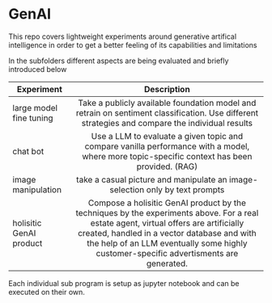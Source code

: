 # GenAI
This repo covers lightweight experiments around generative artifical intelligence in order to get a better feeling of its capabilities and limitations

In the subfolders different aspects are being evaluated and briefly introduced below

| Experiment   |     Description      |
|--------------|:--------------------:|
| large model fine tuning |  Take a publicly available foundation model and retrain on sentiment classification. Use different strategies and compare the individual results |
| chat bot | Use a LLM to evaluate a given topic and compare vanilla performance with a model, where more topic-specific context has been provided. (RAG)   |
| image manipulation | take a casual picture and manipulate an image-selection  only by text prompts |
| holisitic GenAI product | Compose a holisitic GenAI product by the techniques by the experiments above. For a real estate agent, virtual offers are artificially created, handled in a vector database and with the help of an LLM eventually some highly customer-specific advertisments are generated.

Each individual sub program is setup as jupyter notebook and can be executed on their own.
